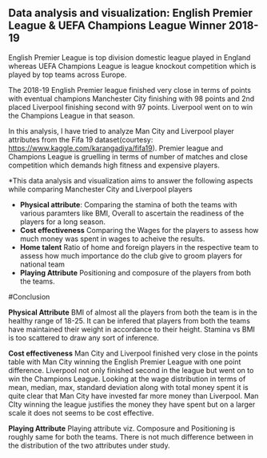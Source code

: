 ## Data analysis and visualization: English Premier League & UEFA Champions League Winner  2018-19

English Premier League is top division domestic league played in England whereas UEFA Champions League is league knockout competition which is played by top teams across Europe.

The 2018-19 English Premier league finished very close in terms of points with eventual champions Manchester City finishing with 98 points and 2nd placed Liverpool finishing second with 97 points. Liverpool went on to win the Champions League in that season.

In this analysis, I have tried to analyze  Man City and Liverpool player attributes from the Fifa 19 dataset(courtesy: https://www.kaggle.com/karangadiya/fifa19). Premier league and Champions League is gruelling in terms of number of matches and close competition which demands high fitness and expensive players.

*This data analysis and visualization aims to answer the following aspects while comparing Manchester City and Liverpool players

* **Physical attribute**: Comparing the stamina of both the teams with various paramters like BMI, Overall to ascertain the readiness of the players for a long season. 
* **Cost effectiveness** Comparing the Wages for the players to assess how much money was spent in wages to acheive the results.
* **Home talent** Ratio of home and foreign players in the respective team to assess how much importance do the club give to groom players for national team
* **Playing Attribute** Positioning and composure of the players from both the teams.



#Conclusion

**Physical Attribute**
BMI of almost all the players from both the team is in the healthy range of 18-25. It can be infered that players from both the teams 
have maintained their weight in accordance to their height.
Stamina vs BMI is too scattered to draw any sort of inference.


**Cost effectiveness**
Man City and Liverpool finished very close in the points table with Man City winning the English Premier League with one point difference. 
Liverpool not only finished second in the league but went on to win the Champions League.
Looking at the wage distribution in terms of mean, median, max, standard deviation along with total money spent it is quite clear that Man City 
have invested far more money than Liverpool. Man CIty winning the league justifies the money they have spent but on a larger scale it does not seems to be cost effective.


**Playing Attribute**
Playing attribute viz. Composure and Positioning is roughly same for both the teams. There is not much difference between in the distribution of the two attributes under study.

